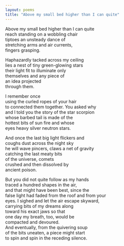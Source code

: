 ```yaml
---
layout: poems
title: "Above my small bed higher than I can quite"
---
```


Above my small bed higher than I can quite\
reach standing on a wobbling chair\
<in></in>tiptoes an unsteady dance of\
<in></in>stretching arms and air currents,\
<in></in>fingers grasping.

Haphazardly tacked across my ceiling\
lies a nest of tiny green-glowing stars\
<in></in>their light fit to illuminate only\
<in></in>themselves and any piece of\
<in></in>an idea projected\
<in></in>through them.

I remember once\
using the curled ropes of your hair\
to connected them together.  You asked why\
and I told you the story of the star scorpion\
<in></in>whose barbed tail is made of the\
<in></in>hottest bits of sun fire and whose\
<in></in>eyes heavy silver neutron stars.

And once the last big light flickers and\
coughs dust across the night sky\
he will wave pincers, claws a net of gravity\
<in></in>catching the last meaty bits\
<in></in>of the universe, comets\
<in></in>crushed and then dissolved by\
<in></in>ancient poison.

But you did not quite follow as my hands\
traced a hundred shapes in the air,\
and that might have been best, since the\
false light had faded from the roof and from your\
eyes. I sighed and let the air escape skyward,\
<in></in>carrying bits of my dreams along\
<in></in>toward his exact jaws so that\
<in></in>one day my breath, too, would be\
<in></in>compacted and devoured.\
And eventually, from the quivering soup\
of the bits uneaten, a piece might start\
to spin and spin in the receding silence.
